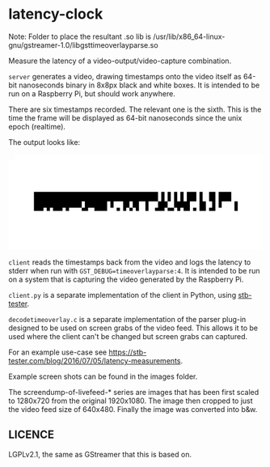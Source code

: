 latency-clock
=============

Note:
Folder to place the resultant .so lib is /usr/lib/x86_64-linux-gnu/gstreamer-1.0/libgsttimeoverlayparse.so

Measure the latency of a video-output/video-capture combination.

`server` generates a video, drawing timestamps onto the video itself as 64-bit
nanoseconds binary in 8x8px black and white boxes.  It is intended to be run on
a Raspberry Pi, but should work anywhere.

There are six timestamps recorded.  The relevant one is the sixth.  This is the
time the frame will be displayed as 64-bit nanoseconds since the unix epoch
(realtime).

The output looks like:

![server video output](example.gif)

`client` reads the timestamps back from the video and logs the latency to stderr
when run with `GST_DEBUG=timeoverlayparse:4`.  It is intended to be run on a
system that is capturing the video generated by the Raspberry Pi.

`client.py` is a separate implementation of the client in Python, using
[stb-tester](https://stb-tester.com).

`decodetimeoverlay.c` is a separate implementation of the parser
plug-in designed to be used on screen grabs of the video feed. This allows it to be used where the client can't be changed but screen grabs can captured.

For an example use-case see
<https://stb-tester.com/blog/2016/07/05/latency-measurements>.

Example screen shots can be found in the images folder.

The screendump-of-livefeed-* series are images that has been first scaled to 1280x720 from the original 1920x1080. The image then cropped to just the video feed size of 640x480. Finally the image was converted into b&w.

LICENCE
-------

LGPLv2.1, the same as GStreamer that this is based on.
